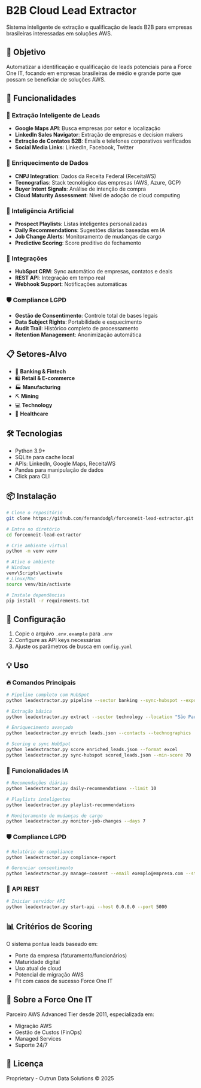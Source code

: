 # B2B Cloud Lead Extractor

Sistema inteligente de extração e qualificação de leads B2B para empresas brasileiras interessadas em soluções AWS.

## 🎯 Objetivo

Automatizar a identificação e qualificação de leads potenciais para a Force One IT, focando em empresas brasileiras de médio e grande porte que possam se beneficiar de soluções AWS.

## 🚀 Funcionalidades

### 🎯 **Extração Inteligente de Leads**
- **Google Maps API**: Busca empresas por setor e localização
- **LinkedIn Sales Navigator**: Extração de empresas e decision makers
- **Extração de Contatos B2B**: Emails e telefones corporativos verificados
- **Social Media Links**: LinkedIn, Facebook, Twitter

### 💎 **Enriquecimento de Dados**
- **CNPJ Integration**: Dados da Receita Federal (ReceitaWS)
- **Tecnografias**: Stack tecnológico das empresas (AWS, Azure, GCP)
- **Buyer Intent Signals**: Análise de intenção de compra
- **Cloud Maturity Assessment**: Nível de adoção de cloud computing

### 🤖 **Inteligência Artificial**
- **Prospect Playlists**: Listas inteligentes personalizadas
- **Daily Recommendations**: Sugestões diárias baseadas em IA
- **Job Change Alerts**: Monitoramento de mudanças de cargo
- **Predictive Scoring**: Score preditivo de fechamento

### 🔗 **Integrações**
- **HubSpot CRM**: Sync automático de empresas, contatos e deals
- **REST API**: Integração em tempo real
- **Webhook Support**: Notificações automáticas

### 🛡️ **Compliance LGPD**
- **Gestão de Consentimento**: Controle total de bases legais
- **Data Subject Rights**: Portabilidade e esquecimento
- **Audit Trail**: Histórico completo de processamento
- **Retention Management**: Anonimização automática

## 📋 Setores-Alvo

- 🏦 **Banking & Fintech**
- 🛍️ **Retail & E-commerce**
- 🏭 **Manufacturing**
- ⛏️ **Mining**
- 💻 **Technology**
- 🏥 **Healthcare**

## 🛠️ Tecnologias

- Python 3.9+
- SQLite para cache local
- APIs: LinkedIn, Google Maps, ReceitaWS
- Pandas para manipulação de dados
- Click para CLI

## 📦 Instalação

```bash
# Clone o repositório
git clone https://github.com/fernandodgl/forceoneit-lead-extractor.git

# Entre no diretório
cd forceoneit-lead-extractor

# Crie ambiente virtual
python -m venv venv

# Ative o ambiente
# Windows
venv\Scripts\activate
# Linux/Mac
source venv/bin/activate

# Instale dependências
pip install -r requirements.txt
```

## 🔧 Configuração

1. Copie o arquivo `.env.example` para `.env`
2. Configure as API keys necessárias
3. Ajuste os parâmetros de busca em `config.yaml`

## 💡 Uso

### 🔥 **Comandos Principais**
```bash
# Pipeline completo com HubSpot
python leadextractor.py pipeline --sector banking --sync-hubspot --export excel

# Extração básica
python leadextractor.py extract --sector technology --location "São Paulo" --limit 50

# Enriquecimento avançado
python leadextractor.py enrich leads.json --contacts --technographics

# Scoring e sync HubSpot
python leadextractor.py score enriched_leads.json --format excel
python leadextractor.py sync-hubspot scored_leads.json --min-score 70
```

### 🤖 **Funcionalidades IA**
```bash
# Recomendações diárias
python leadextractor.py daily-recommendations --limit 10

# Playlists inteligentes
python leadextractor.py playlist-recommendations

# Monitoramento de mudanças de cargo
python leadextractor.py monitor-job-changes --days 7
```

### 🛡️ **Compliance LGPD**
```bash
# Relatório de compliance
python leadextractor.py compliance-report

# Gerenciar consentimento
python leadextractor.py manage-consent --email exemplo@empresa.com --status revoked
```

### 🚀 **API REST**
```bash
# Iniciar servidor API
python leadextractor.py start-api --host 0.0.0.0 --port 5000
```

## 📊 Critérios de Scoring

O sistema pontua leads baseado em:
- Porte da empresa (faturamento/funcionários)
- Maturidade digital
- Uso atual de cloud
- Potencial de migração AWS
- Fit com casos de sucesso Force One IT

## 🤝 Sobre a Force One IT

Parceiro AWS Advanced Tier desde 2011, especializada em:
- Migração AWS
- Gestão de Custos (FinOps)
- Managed Services
- Suporte 24/7

## 📄 Licença

Proprietary - Outrun Data Solutions © 2025
